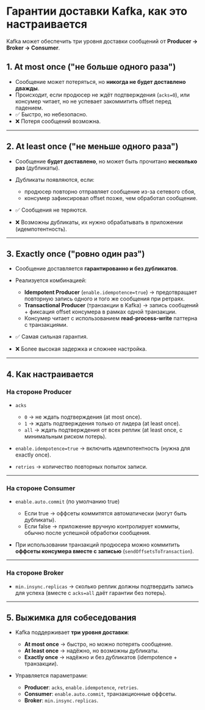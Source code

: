 # Гарантии доставки Kafka, как это настраивается

Kafka может обеспечить три уровня доставки сообщений от **Producer → Broker → Consumer**.

## 1. **At most once** ("не больше одного раза")

* Сообщение может потеряться, но **никогда не будет доставлено дважды**.
* Происходит, если продюсер не ждёт подтверждения (`acks=0`), или консумер читает, но не успевает закоммитить offset перед падением.
* ✅ Быстро, но небезопасно.
* ❌ Потеря сообщений возможна.

---

## 2. **At least once** ("не меньше одного раза")

* Сообщение **будет доставлено**, но может быть прочитано **несколько раз** (дубликаты).
* Дубликаты появляются, если:

    * продюсер повторно отправляет сообщение из-за сетевого сбоя,
    * консумер зафиксировал offset позже, чем обработал сообщение.
* ✅ Сообщения не теряются.
* ❌ Возможны дубликаты, их нужно обрабатывать в приложении (идемпотентность).

---

## 3. **Exactly once** ("ровно один раз")

* Сообщение доставляется **гарантированно и без дубликатов**.
* Реализуется комбинацией:

    * **Idempotent Producer** (`enable.idempotence=true`) → предотвращает повторную запись одного и того же сообщения при ретраях.
    * **Transactional Producer** (транзакции в Kafka) → запись сообщений + фиксация offset консумера в рамках одной транзакции.
    * Консумер читает с использованием **read-process-write** паттерна с транзакциями.
* ✅ Самая сильная гарантия.
* ❌ Более высокая задержка и сложнее настройка.

---

## 4. Как настраивается

### На стороне **Producer**

* `acks`

    * `0` → не ждать подтверждения (at most once).
    * `1` → ждать подтверждения только от лидера (at least once).
    * `all` → ждать подтверждения от всех реплик (at least once, с минимальным риском потерь).
* `enable.idempotence=true` → включить идемпотентность (нужна для exactly once).
* `retries` → количество повторных попыток записи.

---

### На стороне **Consumer**

* `enable.auto.commit` (по умолчанию true)

    * Если true → оффсеты коммитятся автоматически (могут быть дубликаты).
    * Если false → приложение вручную контролирует коммиты, обычно после успешной обработки сообщения.
* При использовании транзакций продюсера можно коммитить **оффсеты консумера вместе с записью** (`sendOffsetsToTransaction`).

---

### На стороне **Broker**

* `min.insync.replicas` → сколько реплик должны подтвердить запись для успеха (вместе с `acks=all` даёт гарантии без потерь).

---

## 5. Выжимка для собеседования

* Kafka поддерживает **три уровня доставки**:

    * **At most once** → быстро, но можно потерять сообщение.
    * **At least once** → надёжно, но возможны дубликаты.
    * **Exactly once** → надёжно и без дубликатов (idempotence + транзакции).
* Управляется параметрами:

    * **Producer**: `acks`, `enable.idempotence`, `retries`.
    * **Consumer**: `enable.auto.commit`, транзакционные оффсеты.
    * **Broker**: `min.insync.replicas`.
